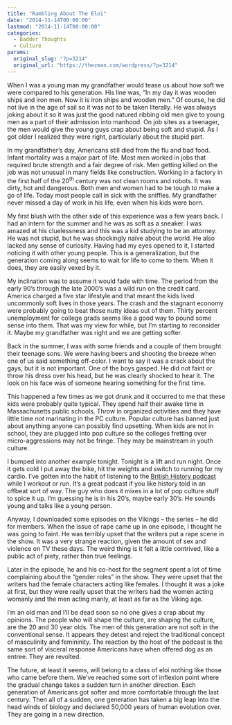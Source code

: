```yaml
---
title: "Rambling About The Eloi"
date: "2014-11-14T00:00:00"
lastmod: "2014-11-14T00:00:00"
categories:
  - Badder Thoughts
  - Culture
params:
  original_slug: "?p=3214"
  original_url: "https://thezman.com/wordpress/?p=3214"
---
```


When I was a young man my grandfather would tease us about how soft we
were compared to his generation. His line was, “In my day it was wooden
ships and iron men. Now it is iron ships and wooden men.” Of course, he
did not live in the age of sail so it was not to be taken literally. He
was always joking about it so it was just the good natured ribbing old
men give to young men as a part of their admission into manhood. On job
sites as a teenager, the men would give the young guys crap about being
soft and stupid. As I got older I realized they were right, particularly
about the stupid part.

In my grandfather’s day, Americans still died from the flu and bad food.
Infant mortality was a major part of life. Most men worked in jobs that
required brute strength and a fair degree of risk. Men getting killed on
the job was not unusual in many fields like construction. Working in a
factory in the first half of the 20<sup>th</sup> century was not clean
rooms and robots. It was dirty, hot and dangerous. Both men and women
had to be tough to make a go of life. Today most people call in sick
with the sniffles. My grandfather never missed a day of work in his
life, even when his kids were born.

My first blush with the other side of this experience was a few years
back. I had an intern for the summer and he was as soft as a sneaker. I
was amazed at his cluelessness and this was a kid studying to be an
attorney. He was not stupid, but he was shockingly naïve about the
world. He also lacked any sense of curiosity. Having had my eyes opened
to it, I started noticing it with other young people. This is a
generalization, but the generation coming along seems to wait for life
to come to them. When it does, they are easily vexed by it.

My inclination was to assume it would fade with time. The period from
the early 90’s through the late 2000’s was a wild run on the credit
card. America charged a five star lifestyle and that meant the kids
lived uncommonly soft lives in those years. The crash and the stagnant
economy were probably going to beat those nutty ideas out of them.
Thirty percent unemployment for college grads seems like a good way to
pound some sense into them. That was my view for while, but I’m starting
to reconsider it. Maybe my grandfather was right and we are getting
softer.

Back in the summer, I was with some friends and a couple of them brought
their teenage sons. We were having beers and shooting the breeze when
one of us said something off-color. I want to say it was a crack about
the gays, but it is not important. One of the boys gasped. He did not
faint or throw his dress over his head, but he was clearly shocked to
hear it. The look on his face was of someone hearing something for the
first time.

This happened a few times as we got drunk and it occurred to me that
these kids were probably quite typical. They spend half their awake time
in Massachusetts public schools. Throw in organized activities and they
have little time *not* marinating in the PC culture. Popular culture has
banned just about anything anyone can possibly find upsetting. When kids
are not in school, they are plugged into pop culture so the colleges
fretting over micro-aggressions may not be fringe. They may be
mainstream in youth culture.

I bumped into another example tonight. Tonight is a lift and run night.
Once it gets cold I put away the bike, hit the weights and switch to
running for my cardio. I’ve gotten into the habit of listening to the
[British History podcast](http://thebritishhistorypodcast.com/) while I
workout or run. It’s a great podcast if you like history told in an
offbeat sort of way. The guy who does it mixes in a lot of pop culture
stuff to spice it up. I’m guessing he is in his 20’s, maybe early 30’s.
He sounds young and talks like a young person.

Anyway, I downloaded some episodes on the Vikings – the series – he did
for members. When the issue of rape came up in one episode, I thought he
was going to faint. He was terribly upset that the writers put a rape
scene in the show. It was a very strange reaction, given the amount of
sex and violence on TV these days. The weird thing is it felt a little
contrived, like a public act of piety, rather than true feelings.

Later in the episode, he and his co-host for the segment spent a lot of
time complaining about the “gender roles” in the show. They were upset
that the writers had the female characters acting like females. I
thought it was a joke at first, but they were really upset that the
writers had the women acting womanly and the men acting manly, at least
as far as the Viking age.

I’m an old man and I’ll be dead soon so no one gives a crap about my
opinions. The people who will shape the culture, are shaping the
culture, are the 20 and 30 year olds. The men of this generation are not
soft in the conventional sense. It appears they detest and reject the
traditional concept of masculinity and femininity. The reaction by the
host of the podcast is the same sort of visceral response Americans have
when offered dog as an entree. They are revolted.

The future, at least it seems, will belong to a class of eloi nothing
like those who came before them. We’ve reached some sort of inflexion
point where the gradual change takes a sudden turn in another direction.
Each generation of Americans got softer and more comfortable through the
last century. Then all of a sudden, one generation has taken a big leap
into the head winds of biology and declared 50,000 years of human
evolution over. They are going in a new direction.
